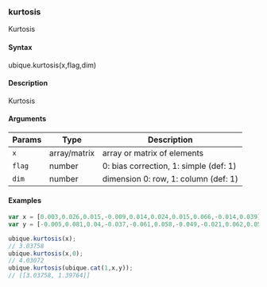 ### kurtosis

Kurtosis


#### Syntax

ubique.kurtosis(x,flag,dim)


#### Description

Kurtosis  



#### Arguments

|Params|Type|Description
|---------|----|-----------
|`x` | array/matrix | array or matrix of elements
|`flag` | number | 0: bias correction, 1: simple (def: 1)
|`dim` | number | dimension 0: row, 1: column (def: 1)


#### Examples

```js
var x = [0.003,0.026,0.015,-0.009,0.014,0.024,0.015,0.066,-0.014,0.039];
var y = [-0.005,0.081,0.04,-0.037,-0.061,0.058,-0.049,-0.021,0.062,0.058];

ubique.kurtosis(x);
// 3.03758
ubique.kurtosis(x,0);
// 4.03072
ubique.kurtosis(ubique.cat(1,x,y));
// [[3.03758, 1.39764]]
```

